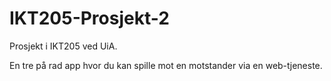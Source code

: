 # IKT205-Prosjekt-2

Prosjekt i IKT205 ved UiA.

En tre på rad app hvor du kan spille mot en motstander via en web-tjeneste.

